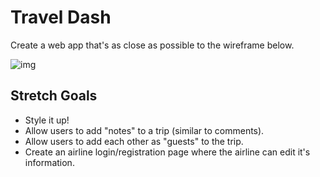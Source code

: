 # Travel Dash

Create a web app that's as close as possible to the wireframe below.

![img](https://gyazo.com/c98099cb56b9d5ca86d66f4dc55af5f5.png)


## Stretch Goals


* Style it up!
* Allow users to add "notes" to a trip (similar to comments).
* Allow users to add each other as "guests" to the trip.
* Create an airline login/registration page where the airline can edit it's information.
